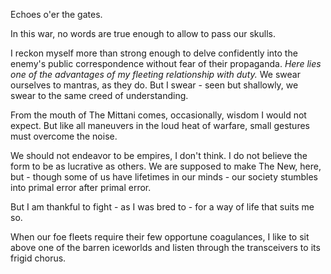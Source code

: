 Echoes o'er the gates.

In this war, no words are true enough to allow to pass our skulls.

I reckon myself more than strong enough to delve confidently into the enemy's public correspondence without fear of their propaganda.
*Here lies one of the advantages of my fleeting relationship with duty.*
We swear ourselves to mantras, as they do. But I swear - seen but shallowly, we swear to the same creed of understanding.

From the mouth of The Mittani comes, occasionally, wisdom I would not expect. But like all maneuvers in the loud heat of warfare, small gestures must overcome the noise.

We should not endeavor to be empires, I don't think. I do not believe the form to be as lucrative as others. We are supposed to make The New, here, but - though some of us have lifetimes in our minds - our society stumbles into primal error after primal error.

But I am thankful to fight - as I was bred to - for a way of life that suits me so.

When our foe fleets require their few opportune coagulances, I like to sit above one of the barren iceworlds and listen through the transceivers to its frigid chorus.